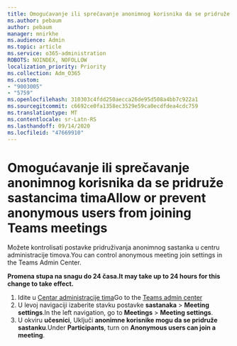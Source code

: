 ```yaml
---
title: Omogućavanje ili sprečavanje anonimnog korisnika da se pridruže sastancima tima
ms.author: pebaum
author: pebaum
manager: mnirkhe
ms.audience: Admin
ms.topic: article
ms.service: o365-administration
ROBOTS: NOINDEX, NOFOLLOW
localization_priority: Priority
ms.collection: Adm_O365
ms.custom:
- "9003005"
- "5759"
ms.openlocfilehash: 310303c4fdd250aecca26de95d508a4bb7c922a1
ms.sourcegitcommit: c6692ce0fa1358ec3529e59ca0ecdfdea4cdc759
ms.translationtype: MT
ms.contentlocale: sr-Latn-RS
ms.lasthandoff: 09/14/2020
ms.locfileid: "47669910"
---
```

# <a name="allow-or-prevent-anonymous-users-from-joining-teams-meetings"></a><span data-ttu-id="9c539-102">Omogućavanje ili sprečavanje anonimnog korisnika da se pridruže sastancima tima</span><span class="sxs-lookup"><span data-stu-id="9c539-102">Allow or prevent anonymous users from joining Teams meetings</span></span>

<span data-ttu-id="9c539-103">Možete kontrolisati postavke pridruživanja anonimnog sastanka u centru administracije timova.</span><span class="sxs-lookup"><span data-stu-id="9c539-103">You can control anonymous meeting join settings in the Teams Admin Center.</span></span>

<span data-ttu-id="9c539-104">**Promena stupa na snagu do 24 časa.**</span><span class="sxs-lookup"><span data-stu-id="9c539-104">**It may take up to 24 hours for this change to take effect.**</span></span>

1.  <span data-ttu-id="9c539-105">Idite u [Centar administracije tima](https://admin.teams.microsoft.com)</span><span class="sxs-lookup"><span data-stu-id="9c539-105">Go to the [Teams admin center](https://admin.teams.microsoft.com)</span></span>
2.  <span data-ttu-id="9c539-106">U levoj navigaciji izaberite stavku postavke **sastanaka**   >   **Meeting settings**.</span><span class="sxs-lookup"><span data-stu-id="9c539-106">In the left navigation, go to  **Meetings**  >  **Meeting settings**.</span></span>
3.  <span data-ttu-id="9c539-107">U okviru  **učesnici**, Uključi  **anonimne korisnike mogu da se pridruže sastanku**.</span><span class="sxs-lookup"><span data-stu-id="9c539-107">Under  **Participants**, turn on  **Anonymous users can join a meeting**.</span></span>